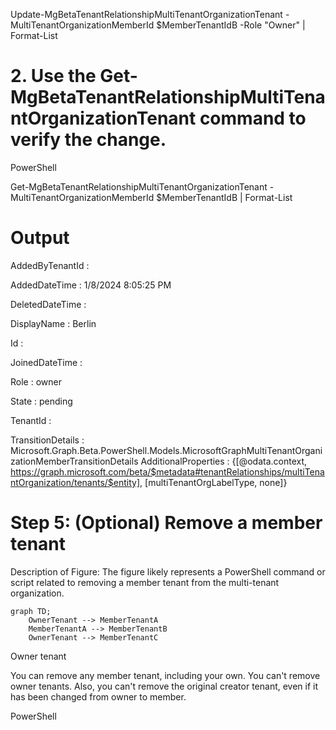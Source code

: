 Update-MgBetaTenantRelationshipMultiTenantOrganizationTenant - MultiTenantOrganizationMemberId $MemberTenantIdB -Role "Owner" | Format-List


# 2. Use the Get-MgBetaTenantRelationshipMultiTenantOrganizationTenant command to verify the change.

PowerShell

Get-MgBetaTenantRelationshipMultiTenantOrganizationTenant - MultiTenantOrganizationMemberId $MemberTenantIdB | Format-List


# Output

AddedByTenantId : <OwnerTenantId>

AddedDateTime : 1/8/2024 8:05:25 PM

DeletedDateTime :

DisplayName : Berlin

Id : <MtoIdB>

JoinedDateTime :

Role : owner

State : pending

TenantId : <MemberTenantIdB>

TransitionDetails : Microsoft.Graph.Beta.PowerShell.Models.MicrosoftGraphMultiTenantOrganizationMemberTransitionDetails AdditionalProperties : {[@odata.context, https://graph.microsoft.com/beta/$metadata#tenantRelationships/multiTenantOrganization/tenants/$entity], [multiTenantOrgLabelType, none]}


# Step 5: (Optional) Remove a member tenant

Description of Figure:
The figure likely represents a PowerShell command or script related to removing a member tenant from the multi-tenant organization.

```mermaid
graph TD;
    OwnerTenant --> MemberTenantA
    MemberTenantA --> MemberTenantB
    OwnerTenant --> MemberTenantC
```

Owner tenant

You can remove any member tenant, including your own. You can't remove owner tenants. Also, you can't remove the original creator tenant, even if it has been changed from owner to member.

PowerShell